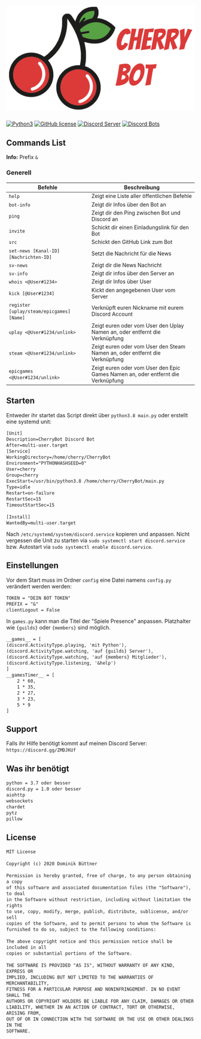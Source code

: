 ![Avatar](CherryBot-Banner.png)
=====================

[![Python3](https://img.shields.io/badge/python-3.8-blue.svg)](https://github.com/IBimsEinMystery/CherryBot)
[![GitHub license](https://img.shields.io/badge/license-MIT-blue.svg)](https://raw.githubusercontent.com/IBimsEinMystery/CherryBot/master/LICENSE)
[![Discord Server](https://img.shields.io/badge/Support-Discord%20Server-blue.svg)](https://discord.gg/ZMDJKUf)
[![Discord Bots](https://top.gg/api/widget/status/664831660235292714.svg)](https://top.gg/bot/664831660235292714)

Commands List
-------------
**Info:** Prefix `&`

### Generell ###

Befehle | Beschreibung
----------------|--------------
`help` | Zeigt eine Liste aller öffentlichen Befehle
`bot-info` | Zeigt dir Infos über den Bot an
`ping` | Zeigt dir den Ping zwischen Bot und Discord an
`invite` | Schickt dir einen Einladungslink für den Bot
`src` | Schickt den GitHub Link zum Bot
`set-news [Kanal-ID] [Nachrichten-ID]` | Setzt die Nachricht für die News
`sv-news` | Zeigt dir die News Nachricht
`sv-info` | Zeigt dir infos über den Server an
`whois <@User#1234>` | Zeigt dir Infos über User
`kick [@User#1234]` | Kickt den angegebenen User vom Server
`register [uplay/steam/epicgames] [Name]` | Verknüpft euren Nickname mit eurem Discord Account
`uplay <@User#1234/unlink>` | Zeigt euren oder vom User den Uplay Namen an, oder entfernt die Verknüpfung
`steam <@User#1234/unlink>` | Zeigt euren oder vom User den Steam Namen an, oder entfernt die Verknüpfung
`epicgames <@User#1234/unlink>` | Zeigt euren oder vom User den Epic Games Namen an, oder entfernt die Verknüpfung


Starten
-------------
Entweder ihr startet das Script direkt über `python3.8 main.py` oder erstellt eine systemd unit:

    [Unit]
    Description=CherryBot Discord Bot
    After=multi-user.target
    [Service]
    WorkingDirectory=/home/cherry/CherryBot
    Environment="PYTHONHASHSEED=0"
    User=cherry
    Group=cherry
    ExecStart=/usr/bin/python3.8 /home/cherry/CherryBot/main.py
    Type=idle
    Restart=on-failure
    RestartSec=15
    TimeoutStartSec=15

    [Install]
    WantedBy=multi-user.target

Nach `/etc/systemd/system/discord.service` kopieren und anpassen. Nicht vergessen die Unit zu starten via `sudo systemctl start discord.service` bzw. Autostart via `sudo systemctl enable discord.service`.


Einstellungen
-------------
Vor dem Start muss im Ordner `config` eine Datei namens `config.py` verändert werden werden:

    TOKEN = "DEIN BOT TOKEN"
    PREFIX = "&"
    clientLogout = False

In `games.py` kann man die Titel der "Spiele Presence" anpassen. Platzhalter wie `{guilds}` oder `{members}` sind möglich.

    __games__ = [
    (discord.ActivityType.playing, 'mit Python'),
    (discord.ActivityType.watching, 'auf {guilds} Server'),
    (discord.ActivityType.watching, 'auf {members} Mitglieder'),
    (discord.ActivityType.listening, '&help')
    ]
    __gamesTimer__ = [
        2 * 60,
        1 * 35,
        2 * 27,
        3 * 23,
        5 * 9
    ]

Support
-------------
Falls ihr Hilfe benötigt kommt auf meinen Discord Server: `https://discord.gg/ZMDJKUf`

Was ihr benötigt
-------------

    python = 3.7 oder besser
    discord.py = 1.0 oder besser
    aiohttp
    websockets
    chardet
    pytz
    pillow

License
-------------
    MIT License

    Copyright (c) 2020 Dominik Büttner

    Permission is hereby granted, free of charge, to any person obtaining a copy
    of this software and associated documentation files (the "Software"), to deal
    in the Software without restriction, including without limitation the rights
    to use, copy, modify, merge, publish, distribute, sublicense, and/or sell
    copies of the Software, and to permit persons to whom the Software is
    furnished to do so, subject to the following conditions:

    The above copyright notice and this permission notice shall be included in all
    copies or substantial portions of the Software.

    THE SOFTWARE IS PROVIDED "AS IS", WITHOUT WARRANTY OF ANY KIND, EXPRESS OR
    IMPLIED, INCLUDING BUT NOT LIMITED TO THE WARRANTIES OF MERCHANTABILITY,
    FITNESS FOR A PARTICULAR PURPOSE AND NONINFRINGEMENT. IN NO EVENT SHALL THE
    AUTHORS OR COPYRIGHT HOLDERS BE LIABLE FOR ANY CLAIM, DAMAGES OR OTHER
    LIABILITY, WHETHER IN AN ACTION OF CONTRACT, TORT OR OTHERWISE, ARISING FROM,
    OUT OF OR IN CONNECTION WITH THE SOFTWARE OR THE USE OR OTHER DEALINGS IN THE
    SOFTWARE.
